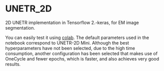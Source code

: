 # UNETR_2D
2D UNETR implementation in Tensorflow 2.-keras, for EM image segmentation.

You can easily test it using [colab](https://colab.research.google.com/github/AAitorG/UNETR_2D/blob/main/quickstart.ipynb). The default parameters used in the notebook correspond to UNETR-2D Mini. Although the best hyperparameters have not been selected, due to the high time consumption, another configuration has been selected that makes use of OneCycle and fewer epochs, which is faster, and also achieves very good results.
